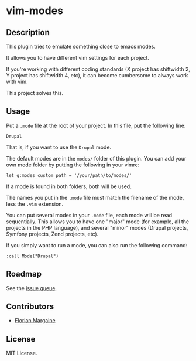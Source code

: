 vim-modes
===

Description
---

This plugin tries to emulate something close to emacs modes.

It allows you to have different vim settings for each project.

If you're working with different coding standards (X project has shiftwidth 2,
Y project has shiftwidth 4, etc), it can become cumbersome to always work with
vim.

This project solves this.

Usage
---

Put a `.mode` file at the root of your project. In this file, put the following
line:

    Drupal

That is, if you want to use the `Drupal` mode.

The default modes are in the `modes/` folder of this plugin. You can add
your own mode folder by putting the following in your vimrc:

    let g:modes_custom_path = '/your/path/to/modes/'

If a mode is found in both folders, both will be used.

The names you put in the `.mode` file must match the filename of the mode, less
the `.vim` extension.

You can put several modes in your `.mode` file, each mode will be read
sequentially. This allows you to have one "major" mode (for example, all the
projects in the PHP language), and several "minor" modes (Drupal projects,
Symfony projects, Zend projects, etc).

If you simply want to run a mode, you can also run the following command:

    :call Mode("Drupal")

Roadmap
---

See the [issue queue][0].

Contributors
---

- [Florian Margaine](http://margaine.com)

License
---

MIT License.


   [0]: https://github.com/Ralt/vim-modes/issues?labels=enhancement&page=1&state=open
